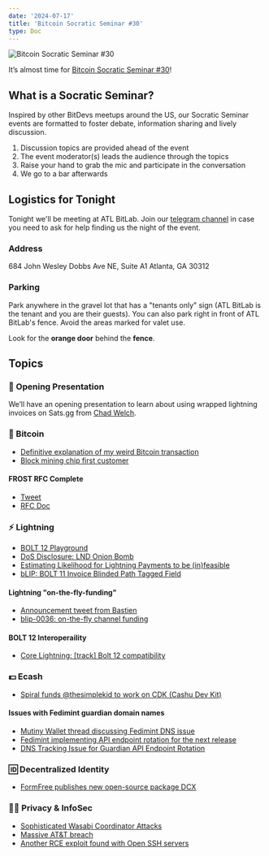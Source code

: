```yaml
---
date: '2024-07-17'
title: 'Bitcoin Socratic Seminar #30'
type: Doc
---
```


![Bitcoin Socratic Seminar #30](/bitcoin-socratic-seminar-30.jpg)

It’s almost time for <a href="https://www.meetup.com/atlantabitdevs/events/302026995/">Bitcoin Socratic Seminar #30</a>!

## What is a Socratic Seminar?

Inspired by other BitDevs meetups around the US, our Socratic Seminar events are formatted to foster debate, information sharing and lively discussion.

1. Discussion topics are provided ahead of the event
2. The event moderator(s) leads the audience through the topics
3. Raise your hand to grab the mic and participate in the conversation
4. We go to a bar afterwards

## Logistics for Tonight

Tonight we'll be meeting at ATL BitLab. Join our <a href="https://atlantabitdevs.org/telegram/" target="_blank">telegram channel</a> in case you need to ask for help finding us the night of the event.

### Address

684 John Wesley Dobbs Ave NE,
Suite A1
Atlanta, GA 30312

### Parking

Park anywhere in the gravel lot that has a "tenants only" sign (ATL BitLab is the tenant and you are their guests). You can also park right in front of ATL BitLab's fence. Avoid the areas marked for valet use.

Look for the **orange door** behind the **fence**.

## Topics

### 🤙 Opening Presentation

We’ll have an opening presentation to learn about using wrapped lightning invoices on Sats.gg from [Chad Welch](https://x.com/chdwlch).

### 🧡 Bitcoin

- [Definitive explanation of my weird Bitcoin transaction](https://stacker.news/items/600187)
- [Block mining chip first customer](https://x.com/jack/status/1811033076241150247)

#### FROST RFC Complete

- [Tweet](https://x.com/chelseakomlo/status/1809257856199479411)
- [RFC Doc](https://www.rfc-editor.org/rfc/rfc9591.html)

### ⚡️ Lightning

- [BOLT 12 Playground](https://strike.me/blog/bolt12-playground/)
- [DoS Disclosure: LND Onion Bomb](https://delvingbitcoin.org/t/dos-disclosure-lnd-onion-bomb/979)
- [Estimating Likelihood for Lightning Payments to be (in)feasible](https://delvingbitcoin.org/t/estimating-likelihood-for-lightning-payments-to-be-in-feasible/973)
- [bLIP: BOLT 11 Invoice Blinded Path Tagged Field](https://delvingbitcoin.org/t/blip-bolt-11-invoice-blinded-path-tagged-field/991)

#### Lightning "on-the-fly-funding"

- [Announcement tweet from Bastien](https://x.com/realtbast/status/1808160392062841237)
- [blip-0036: on-the-fly channel funding](https://github.com/lightning/blips/pull/36)

#### BOLT 12 Interoperaility

- [Core Lightning: [track] Bolt 12 compatibility](https://github.com/ElementsProject/lightning/issues/7407)

### 💵 Ecash

- [Spiral funds @thesimplekid to work on CDK (Cashu Dev Kit)](https://x.com/spiralbtc/status/1813257015889736071)

#### Issues with Fedimint guardian domain names

- [Mutiny Wallet thread discussing Fedimint DNS issue](https://x.com/MutinyWallet/status/1805346636660429021)
- [Fedimint implementing API endpoint rotation for the next release](https://x.com/fedimint/status/1805688371798589906)
- [DNS Tracking Issue for Guardian API Endpoint Rotation](https://github.com/fedimint/fedimint/issues/5525)

### 🆔 Decentralized Identity

- [FormFree publishes new open-source package DCX](https://www.npmjs.com/package/@formfree/dcx)

### 🕵️‍♂️ Privacy & InfoSec

- [Sophisticated Wasabi Coordinator Attacks](https://github.com/WalletWasabi/WalletWasabi/discussions/13249)
- [Massive AT&T breach](https://apnews.com/article/att-data-breach-text-cell-b5cdc8d6c9e1b980cb2163f34b297dad)
- [Another RCE exploit found with Open SSH servers](https://thehackernews.com/2024/07/new-openssh-vulnerability-discovered.html)


